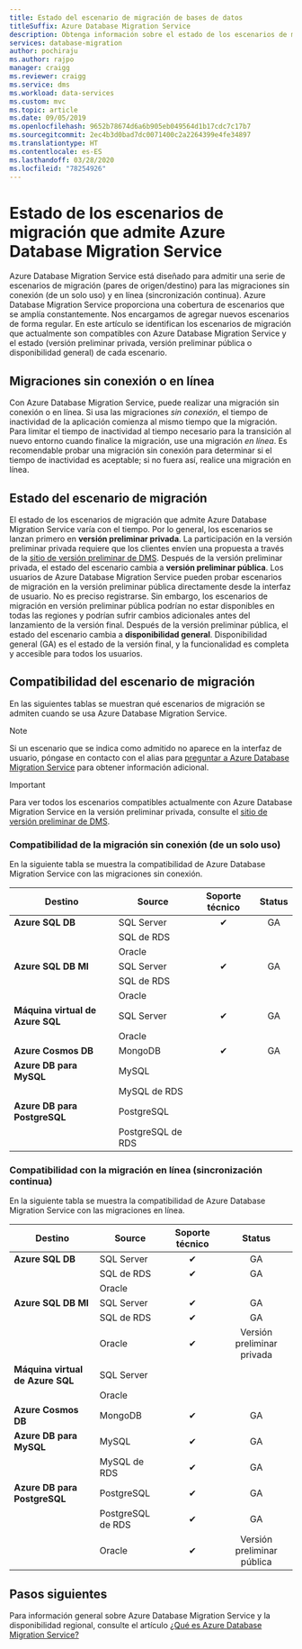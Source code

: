 ```yaml
---
title: Estado del escenario de migración de bases de datos
titleSuffix: Azure Database Migration Service
description: Obtenga información sobre el estado de los escenarios de migración que admite Azure Database Migration Service.
services: database-migration
author: pochiraju
ms.author: rajpo
manager: craigg
ms.reviewer: craigg
ms.service: dms
ms.workload: data-services
ms.custom: mvc
ms.topic: article
ms.date: 09/05/2019
ms.openlocfilehash: 9652b78674d6a6b905eb049564d1b17cdc7c17b7
ms.sourcegitcommit: 2ec4b3d0bad7dc0071400c2a2264399e4fe34897
ms.translationtype: HT
ms.contentlocale: es-ES
ms.lasthandoff: 03/28/2020
ms.locfileid: "78254926"
---
```

# <a name="status-of-migration-scenarios-supported-by-azure-database-migration-service"></a>Estado de los escenarios de migración que admite Azure Database Migration Service

Azure Database Migration Service está diseñado para admitir una serie de escenarios de migración (pares de origen/destino) para las migraciones sin conexión (de un solo uso) y en línea (sincronización continua). Azure Database Migration Service proporciona una cobertura de escenarios que se amplía constantemente. Nos encargamos de agregar nuevos escenarios de forma regular. En este artículo se identifican los escenarios de migración que actualmente son compatibles con Azure Database Migration Service y el estado (versión preliminar privada, versión preliminar pública o disponibilidad general) de cada escenario.

## <a name="offline-versus-online-migrations"></a>Migraciones sin conexión o en línea

Con Azure Database Migration Service, puede realizar una migración sin conexión o en línea. Si usa las migraciones *sin conexión*, el tiempo de inactividad de la aplicación comienza al mismo tiempo que la migración. Para limitar el tiempo de inactividad al tiempo necesario para la transición al nuevo entorno cuando finalice la migración, use una migración *en línea*. Es recomendable probar una migración sin conexión para determinar si el tiempo de inactividad es aceptable; si no fuera así, realice una migración en línea.

## <a name="migration-scenario-status"></a>Estado del escenario de migración

El estado de los escenarios de migración que admite Azure Database Migration Service varía con el tiempo. Por lo general, los escenarios se lanzan primero en **versión preliminar privada**. La participación en la versión preliminar privada requiere que los clientes envíen una propuesta a través de la [sitio de versión preliminar de DMS](https://aka.ms/dms-preview). Después de la versión preliminar privada, el estado del escenario cambia a **versión preliminar pública**. Los usuarios de Azure Database Migration Service pueden probar escenarios de migración en la versión preliminar pública directamente desde la interfaz de usuario. No es preciso registrarse.  Sin embargo, los escenarios de migración en versión preliminar pública podrían no estar disponibles en todas las regiones y podrían sufrir cambios adicionales antes del lanzamiento de la versión final. Después de la versión preliminar pública, el estado del escenario cambia a **disponibilidad general**. Disponibilidad general (GA) es el estado de la versión final, y la funcionalidad es completa y accesible para todos los usuarios.

## <a name="migration-scenario-support"></a>Compatibilidad del escenario de migración

En las siguientes tablas se muestran qué escenarios de migración se admiten cuando se usa Azure Database Migration Service.

> [!NOTE]
> Si un escenario que se indica como admitido no aparece en la interfaz de usuario, póngase en contacto con el alias para [preguntar a Azure Database Migration Service](mailto:AskAzureDatabaseMigrations@service.microsoft.com) para obtener información adicional.

> [!IMPORTANT]
> Para ver todos los escenarios compatibles actualmente con Azure Database Migration Service en la versión preliminar privada, consulte el [sitio de versión preliminar de DMS](https://aka.ms/dms-preview).

### <a name="offline-one-time-migration-support"></a>Compatibilidad de la migración sin conexión (de un solo uso)

En la siguiente tabla se muestra la compatibilidad de Azure Database Migration Service con las migraciones sin conexión.

| Destino  | Source | Soporte técnico | Status |
| ------------- | ------------- |:-------------:|:-------------:|
| **Azure SQL DB** | SQL Server | ✔ | GA |
|   | SQL de RDS |  |  |
|   | Oracle |  |  |
| **Azure SQL DB MI** | SQL Server | ✔ | GA |
|   | SQL de RDS |  |  |
|   | Oracle |  |   |
| **Máquina virtual de Azure SQL** | SQL Server | ✔ | GA |
|   | Oracle |   |   |
| **Azure Cosmos DB** | MongoDB | ✔ | GA |
| **Azure DB para MySQL** | MySQL |   |   |
|   | MySQL de RDS |   |   |
| **Azure DB para PostgreSQL** | PostgreSQL |  |
|  | PostgreSQL de RDS |   |   |

### <a name="online-continuous-sync-migration-support"></a>Compatibilidad con la migración en línea (sincronización continua)

En la siguiente tabla se muestra la compatibilidad de Azure Database Migration Service con las migraciones en línea.

| Destino  | Source | Soporte técnico | Status |
| ------------- | ------------- |:-------------:|:-------------:|
| **Azure SQL DB** | SQL Server | ✔ | GA |
|   | SQL de RDS | ✔ | GA |
|   | Oracle |  |  |
| **Azure SQL DB MI** | SQL Server | ✔ | GA |
|   | SQL de RDS | ✔ | GA |
|   | Oracle | ✔ | Versión preliminar privada |
| **Máquina virtual de Azure SQL** | SQL Server |   |   |
|   | Oracle  |  |  |
| **Azure Cosmos DB** | MongoDB | ✔ | GA |
| **Azure DB para MySQL** | MySQL | ✔ | GA |
|   | MySQL de RDS | ✔ | GA |
| **Azure DB para PostgreSQL** | PostgreSQL | ✔ | GA |
|   | PostgreSQL de RDS | ✔ | GA |
|   | Oracle | ✔ | Versión preliminar pública |

## <a name="next-steps"></a>Pasos siguientes

Para información general sobre Azure Database Migration Service y la disponibilidad regional, consulte el artículo [¿Qué es Azure Database Migration Service?](dms-overview.md)
